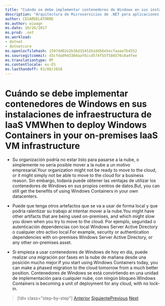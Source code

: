 ```yaml
---
title: "Cuándo se debe implementar contenedores de Windows en sus instalaciones de infraestructura de IaaS VM"
description: "Arquitectura de Microservicios de .NET para aplicaciones .NET en contenedores | Cuándo se debe implementar contenedores de Windows en sus instalaciones de infraestructura de IaaS VM"
author: CESARDELATORRE
ms.author: wiwagn
ms.date: 10/26/2017
ms.prod: .net
ms.workload:
- dotnet
- dotnetcore
ms.openlocfilehash: 1597dd02e2b36d15452b1dd56e5ecfaaae7b4552
ms.sourcegitcommit: d3cfda0943364aaf6ccd574f55f584576c8a4fee
ms.translationtype: MT
ms.contentlocale: es-ES
ms.lasthandoff: 03/08/2018
---
```

# <a name="when-to-deploy-windows-containers-in-your-on-premises-iaas-vm-infrastructure"></a><span data-ttu-id="f16d8-103">Cuándo se debe implementar contenedores de Windows en sus instalaciones de infraestructura de IaaS VM</span><span class="sxs-lookup"><span data-stu-id="f16d8-103">When to deploy Windows Containers in your on-premises IaaS VM infrastructure</span></span>

-   <span data-ttu-id="f16d8-104">Su organización podría no estar listo para pasarse a la nube, o simplemente no sería posible mover a la nube a un motivo empresarial.</span><span class="sxs-lookup"><span data-stu-id="f16d8-104">Your organization might not be ready to move to the cloud, or it might simply not be able to move to the cloud for a business reason.</span></span> <span data-ttu-id="f16d8-105">Sin embargo, todavía puede obtener las ventajas de utilizar los contenedores de Windows en sus propios centros de datos.</span><span class="sxs-lookup"><span data-stu-id="f16d8-105">But, you can still get the benefits of using Windows Containers in your own datacenters.</span></span>

-   <span data-ttu-id="f16d8-106">Puede que tenga otros artefactos que se va a usar de forma local y que podría ralentizar su trabajo al intentar mover a la nube.</span><span class="sxs-lookup"><span data-stu-id="f16d8-106">You might have other artifacts that are being used on-premises, and which might slow you down when you try to move to the cloud.</span></span> <span data-ttu-id="f16d8-107">Por ejemplo, seguridad o autenticación dependencias con local Windows Server Active Directory o cualquier otro activo local.</span><span class="sxs-lookup"><span data-stu-id="f16d8-107">For example, security or authentication dependencies with on-premises Windows Server Active Directory, or any other on-premises asset.</span></span>

-   <span data-ttu-id="f16d8-108">Si empieza a usar contenedores de Windows de hoy en día, puede realizar una migración por fases en la nube de mañana desde una posición mucho mejor.</span><span class="sxs-lookup"><span data-stu-id="f16d8-108">If you start using Windows Containers today, you can make a phased migration to the cloud tomorrow from a much better position.</span></span> <span data-ttu-id="f16d8-109">Contenedores de Windows se está convirtiendo en una unidad de implementación para cualquier nube, con ningún bloqueo.</span><span class="sxs-lookup"><span data-stu-id="f16d8-109">Windows Containers is becoming a unit of deployment for any cloud, with no lock-in.</span></span>

>[!div class="step-by-step"]
<span data-ttu-id="f16d8-110">[Anterior](when-not-to-deploy-to-windows-containers.md)
[Siguiente](when-to-deploy-windows-containers-to-azure-vms-iaas-cloud.md)</span><span class="sxs-lookup"><span data-stu-id="f16d8-110">[Previous](when-not-to-deploy-to-windows-containers.md)
[Next](when-to-deploy-windows-containers-to-azure-vms-iaas-cloud.md)</span></span>
